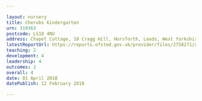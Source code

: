 ```yaml
---

layout: nursery
title: Cherubs Kindergarten
urn: 319363
postcode: LS18 4NU
address: Chapel Cottage, 18 Cragg Hill, Horsforth, Leeds, West Yorkshire, LS18 4NU
latestReportUrl: https://reports.ofsted.gov.uk/provider/files/2758271/urn/319363.pdf
teaching: 2
development: 4
leadership: 4
outcomes: 2
overall: 4
date: 01 April 2018 
datePublish: 12 February 2018

---
```

